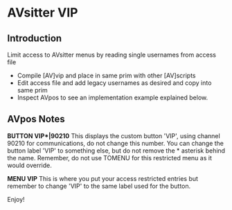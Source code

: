 # AVsitter VIP

## Introduction

Limit access to AVsitter menus by reading single usernames from access file

- Compile [AV]vip and place in same prim with other [AV]scripts
- Edit access file and add legacy usernames as desired and copy into same prim
- Inspect AVpos to see an implementation example explained below.

## AVpos Notes

**BUTTON VIP\*|90210**
This displays the custom button 'VIP', using channel 90210 for communications, do not change this number. You can change the button label 'VIP' to something else, but do not remove the * asterisk behind the name. Remember, do not use TOMENU for this restricted menu as it would override.

**MENU VIP** 
This is where you put your access restricted entries but remember to change 'VIP' to the same label used for the button.

Enjoy!
